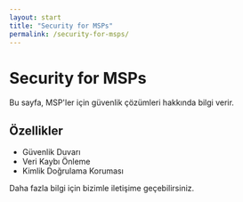 ```yaml
---
layout: start
title: "Security for MSPs"
permalink: /security-for-msps/
---
```

  
# Security for MSPs

Bu sayfa, MSP'ler için güvenlik çözümleri hakkında bilgi verir.  

## Özellikler

- Güvenlik Duvarı
- Veri Kaybı Önleme
- Kimlik Doğrulama Koruması

Daha fazla bilgi için bizimle iletişime geçebilirsiniz.
